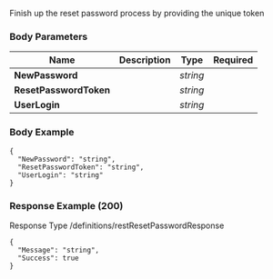






 
Finish up the reset password process by providing the unique token  


### Body Parameters

Name | Description | Type | Required
---|---|---|---
**NewPassword** |  | _string_ |   
**ResetPasswordToken** |  | _string_ |   
**UserLogin** |  | _string_ |   


### Body Example
```
{
  "NewPassword": "string",
  "ResetPasswordToken": "string",
  "UserLogin": "string"
}
```






### Response Example (200)
Response Type /definitions/restResetPasswordResponse

```
{
  "Message": "string",
  "Success": true
}
```


